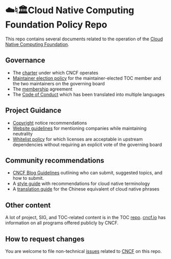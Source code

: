 # ☁️♮🏛Cloud Native Computing Foundation Policy Repo

This repo contains several documents related to the operation of the [Cloud Native Computing Foundation](https://cncf.io).

## Governance

* The [charter](charter.md) under which CNCF operates
* [Maintainer election policy](maintainer-election-policy.md) for the maintainer-elected TOC member and the two maintainers on the governing board
* The [membership](membership.md) agreement
* The [Code of Conduct](code-of-conduct.md) which has been translated into multiple languages

## Project Guidance

* [Copyright](copyright.md) notice recommendations
* [Website guidelines](website-guidelines.md) for mentioning companies while maintaining neutrality
* [Whitelist policy](whitelist-policy.md) for which licenses are acceptable in upstream dependencies without requiring an explicit vote of the governing board

## Community recommendations

* [CNCF Blog Guidelines](blog-guidelines.md) outlining who can submit, suggested topics, and how to submit. 
* A [style guide](style-guide.md) with recommendations for cloud native terminology
* A [translation guide](translation.md) for the Chinese equivalent of cloud native phrases

## Other content

A lot of project, SIG, and TOC-related content is in the TOC [repo](https://github.com/cncf/toc#cncf-technical-oversight-committee-toc). [cncf.io](https://cncf.io) has information on all programs offered publicly by CNCF.

## How to request changes

You are welcome to file non-technical [issues](https://github.com/cncf/foundation/issues/new) related to [CNCF](https://cncf.io) on this repo.
